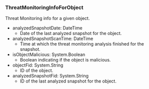 ### ThreatMonitoringInfoForObject
Threat Monitoring info for a given object.

- analyzedSnapshotDate: DateTime
  - Date of the last analyzed snapshot for the object.
- analyzedSnapshotScanTime: DateTime
  - Time at which the threat monitoring analysis finished for the snapshot.
- isObjectMalicious: System.Boolean
  - Boolean indicating if the object is malicious.
- objectFid: System.String
  - ID of the object.
- analyzedSnapshotFid: System.String
  - ID of the last analyzed snapshot for the object.

